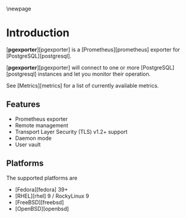 \newpage

# Introduction

[**pgexporter**][pgexporter] is a [Prometheus][prometheus] exporter for [PostgreSQL][postgresql].

[**pgexporter**][pgexporter] will connect to one or more [PostgreSQL][postgresql] instances and let you monitor
their operation.

See [Metrics][metrics] for a list of currently available metrics.

## Features

* Prometheus exporter
* Remote management
* Transport Layer Security (TLS) v1.2+ support
* Daemon mode
* User vault

## Platforms

The supported platforms are

* [Fedora][fedora] 39+
* [RHEL][rhel] 9 / RockyLinux 9
* [FreeBSD][freebsd]
* [OpenBSD][openbsd]
